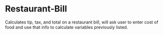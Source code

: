 # Restaurant-Bill
Calculates tip, tax, and total on a restaurant bill, will ask user to enter cost of food and use that info to calculate variables previously listed. 
